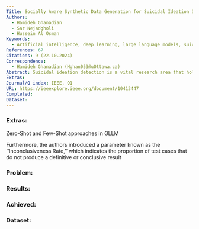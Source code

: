 ```yaml
---
Title: Socially Aware Synthetic Data Generation for Suicidal Ideation Detection Using Large Language Models
Authors:
  - Hamideh Ghanadian
  - Sar Nejadgholi
  - Hussein Al Osman
Keywords:
  - Artificial intelligence, deep learning, large language models, suicide detection, synthetic data generation, transformer based models
References: 67
Citations: 9 (22.10.2024)
Correspondence:
  - Hamideh Ghanadian (Hghan053@uOttawa.ca)
Abstract: Suicidal ideation detection is a vital research area that holds great potential for improving mental health support systems. However, the sensitivity surrounding suicide-related data poses challenges in accessing large-scale, annotated datasets necessary for training effective machine learning models. To address this limitation, we introduce an innovative strategy that leverages the capabilities of generative AI models, such as ChatGPT, Flan-T5, and Llama, to create synthetic data for suicidal ideation detection. Our data generation approach is grounded in social factors extracted from psychology literature and aims to ensure coverage of essential information related to suicidal ideation. In our study, we benchmarked against state-of-the-art NLP classification models, specifically, those centered around the BERT family structures. When trained on the real-world dataset, UMD, these conventional models tend to yield F1-scores ranging from 0.75 to 0.87. Our synthetic data-driven method, informed by social factors, offers consistent F1-scores of 0.82 for both models, suggesting that the richness of topics in synthetic data can bridge the performance gap across different model complexities. Most impressively, when we combined a mere 30% of the UMD dataset with our synthetic data, we witnessed a substantial increase in performance, achieving an F1-score of 0.88 on the UMD test set. Such results underscore the cost-effectiveness and potential of our approach in confronting major challenges in the field, such as data scarcity and the quest for diversity in data representation.
Extras: 
Journal/Q index: IEEE, Q1
URL: https://ieeexplore.ieee.org/document/10413447
Completed: 
Dataset:
---
```



### Extras: 
Zero-Shot and Few-Shot approaches in GLLM

Furthermore, the authors introduced a parameter known as the ‘‘Inconclusiveness Rate,’’ which indicates the proportion of test cases that do not produce a definitive or conclusive result

### Problem: 
### Results: 
### Achieved: 
### Dataset: